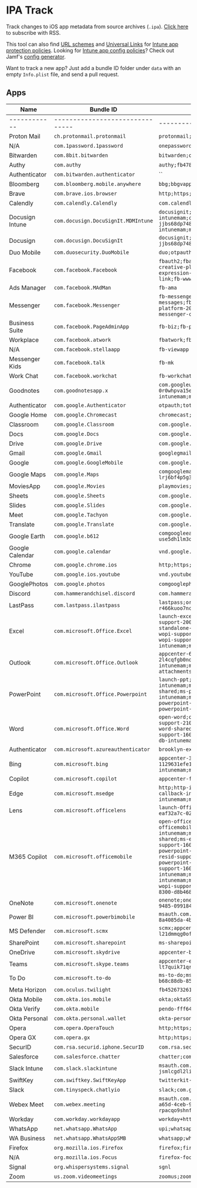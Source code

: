 # IPA Track

Track changes to iOS app metadata from source archives (`.ipa`). [Click here](https://github.com/pl4nty/ipa-track/commits/main.atom) to subscribe with RSS.

This tool can also find [URL schemes](https://github.com/search?q=repo%3Apl4nty%2Fipa-track%20%22CFBundleURLSchemes%22&type=code) and [Universal Links](https://github.com/search?q=repo%3Apl4nty%2Fipa-track+%22associated-domains%22&type=code) for [Intune app protection policies](https://learn.microsoft.com/en-us/mem/intune/apps/app-protection-policy-settings-ios). Looking for [Intune app config policies](https://learn.microsoft.com/en-us/mem/intune/apps/app-configuration-policies-use-ios)? Check out Jamf's [config generator](https://beta.appconfig.jamfresearch.com/generator).

Want to track a new app? Just add a bundle ID folder under `data` with an empty `Info.plist` file, and send a pull request.

## Apps
| Name       | Bundle ID                     | URL Schemes         | Universal Links                                                                 |
|------------|-------------------------------|---------------------|--------------------------------------------------------------------------------|
| ------------ | ------------------------------- | --------------------- | -------------------------------------------------------------------------------- |
| Proton Mail | `ch.protonmail.protonmail` | `protonmail;mailto` | `` |
| N/A | `com.1password.1password` | `onepassword;onepassword8;onepassword8;otpauth;otpauth-apple` | `http://1password.com/*;https://1password.com/*;http://*.1password.com/*;https://*.1password.com/*;http://b5dev.com/*;https://b5dev.com/*;http://b5test.com/*;https://b5test.com/*;http://b5dev.ca/*;https://b5dev.ca/*;http://*.b5dev.com/*;https://*.b5dev.com/*;http://*.b5test.com/*;https://*.b5test.com/*;http://*.b5dev.ca/*;https://*.b5dev.ca/*;http://*.b5rev.ca/*;https://*.b5rev.ca/*` |
| Bitwarden | `com.8bit.bitwarden` | `bitwarden;org-appextension-feature-password-management;otpauth` | `http://*.bitwarden.com/*;https://*.bitwarden.com/*;http://*.bitwarden.eu/*;https://*.bitwarden.eu/*;http://*.bitwarden.pw/*;https://*.bitwarden.pw/*` |
| Authy | `com.authy` | `authy;fb478660785554616;otpauth` | `` |
| Authenticator | `com.bitwarden.authenticator` | `` | `` |
| Bloomberg | `com.bloomberg.mobile.anywhere` | `bbg;bbgvappstore` | `http://blinks.bloomberg.com/*;https://blinks.bloomberg.com/*` |
| Brave | `com.brave.ios.browser` | `http;https;brave` | `http://vpn.brave.com/*;https://vpn.brave.com/*` |
| Calendly | `com.calendly.Calendly` | `com.calendly.app` | `` |
| Docusign Intune | `com.docusign.DocuSignIt.MDMIntune` | `docusignit;docusignit-intunemam;docusign-v1;docusign-v1-intunemam;db-jtg8lnr1d6xz9ri;db-jtg8lnr1d6xz9ri-intunemam;appx;appx-intunemam;signwithdocusign-extension;signwithdocusign-extension-intunemam;com.googleusercontent.apps.529120587856-giapq9bl6qtn2ec5l8up6vtbdou6sp8a;com.googleusercontent.apps.529120587856-giapq9bl6qtn2ec5l8up6vtbdou6sp8a-intunemam;boxsdk-jjbs68dp748qf20xk2xpxg8thhfhod2p;boxsdk-jjbs68dp748qf20xk2xpxg8thhfhod2p-intunemam;msauth.com.docusign.DocuSignIt.MDMIntune;msauth.com.docusign.DocuSignIt.MDMIntune-intunemam;msauth.com.microsoft.intunemam;msauth.com.microsoft.intunemam-intunemam` | `http://*.docusign.net/*;https://*.docusign.net/*;http://v64z7.app.goo.gl/*;https://v64z7.app.goo.gl/*;http://demo.docusign.net/*;https://demo.docusign.net/*;http://docusign.net/*;https://docusign.net/*;http://www.docusign.net/*;https://www.docusign.net/*;http://stage.docusign.net/*;https://stage.docusign.net/*;http://na2.docusign.net/*;https://na2.docusign.net/*;http://na3.docusign.net/*;https://na3.docusign.net/*;http://na4.docusign.net/*;https://na4.docusign.net/*;http://au.docusign.net/*;https://au.docusign.net/*;http://eu.docusign.net/*;https://eu.docusign.net/*;http://eu1.docusign.net/*;https://eu1.docusign.net/*;http://ca.docusign.net/*;https://ca.docusign.net/*;http://jp1.docusign.net/*;https://jp1.docusign.net/*;http://docusign.onelink.me/*;https://docusign.onelink.me/*;http://*.docusign.com/*;https://*.docusign.com/*;http://account-s.docusign.com/*;https://account-s.docusign.com/*;http://account-d.docusign.com/*;https://account-d.docusign.com/*;http://*.account.docusign.com/*;https://*.account.docusign.com/*` |
| Docusign | `com.docusign.DocuSignIt` | `docusignit;docusign-v1;db-jtg8lnr1d6xz9ri;appx;signwithdocusign-extension;com.googleusercontent.apps.529120587856-giapq9bl6qtn2ec5l8up6vtbdou6sp8a;boxsdk-jjbs68dp748qf20xk2xpxg8thhfhod2p;msauth.com.docusign.DocuSignIt` | `http://*.docusign.net/*;https://*.docusign.net/*;http://v64z7.app.goo.gl/*;https://v64z7.app.goo.gl/*;http://demo.docusign.net/*;https://demo.docusign.net/*;http://docusign.net/*;https://docusign.net/*;http://www.docusign.net/*;https://www.docusign.net/*;http://stage.docusign.net/*;https://stage.docusign.net/*;http://na2.docusign.net/*;https://na2.docusign.net/*;http://na3.docusign.net/*;https://na3.docusign.net/*;http://na4.docusign.net/*;https://na4.docusign.net/*;http://au.docusign.net/*;https://au.docusign.net/*;http://eu.docusign.net/*;https://eu.docusign.net/*;http://eu1.docusign.net/*;https://eu1.docusign.net/*;http://ca.docusign.net/*;https://ca.docusign.net/*;http://jp1.docusign.net/*;https://jp1.docusign.net/*;http://docusign.onelink.me/*;https://docusign.onelink.me/*;http://*.docusign.com/*;https://*.docusign.com/*;http://account-s.docusign.com/*;https://account-s.docusign.com/*;http://account-d.docusign.com/*;https://account-d.docusign.com/*;http://*.account.docusign.com/*;https://*.account.docusign.com/*` |
| Duo Mobile | `com.duosecurity.DuoMobile` | `duo;otpauth;totp` | `http://duomobile.s3-us-west-1.amazonaws.com/*;https://duomobile.s3-us-west-1.amazonaws.com/*;http://*.duosecurity.com/*;https://*.duosecurity.com/*;http://verify.duo.com/*;https://verify.duo.com/*` |
| Facebook | `com.facebook.Facebook` | `fbauth2;fbauth;fb;fblogin;fbapi;fbapi20130214;fbapi20130410;fbapi20130702;fbapi20131010;fbapi20131219;fbapi20140116;fbapi20140410;fbapi20150313;fbapi20150629;fbapi20160328;fbshareextension;fb-creative-platform;fb-creative-platform-20150615;fb-event-create;fb-profile-media-frame;fb-profile-media-platform;fb-profile-media-platform-20160202;fb-profile-expression-platform;fb-profile-expression-platform-20160405;fb-quicksilver-20170322;fb-broadcastextension;facebook-stories;facebook-stories-list;facebook-reels;fb-messenger-mk-share-20180821;fb-creative-app-platform;fb-www-link;fb-www-link-secure` | `http://www.facebook.com/*;https://www.facebook.com/*;http://www.alpha.facebook.com/*;https://www.alpha.facebook.com/*;http://m.facebook.com/*;https://m.facebook.com/*;http://m.alpha.facebook.com/*;https://m.alpha.facebook.com/*;http://mobile.facebook.com/*;https://mobile.facebook.com/*;http://web.facebook.com/*;https://web.facebook.com/*;http://mbasic.facebook.com/*;https://mbasic.facebook.com/*;http://touch.facebook.com/*;https://touch.facebook.com/*;http://www.fb.com/*;https://www.fb.com/*;http://fb.com/*;https://fb.com/*;http://facebook.com/*;https://facebook.com/*;http://www.fb.gg/*;https://www.fb.gg/*;http://fb.gg/*;https://fb.gg/*;http://fb.me/*;https://fb.me/*;http://www.fb.me/*;https://www.fb.me/*;http://fbwat.ch/*;https://fbwat.ch/*;http://www.fbwat.ch/*;https://www.fbwat.ch/*;http://fb.watch/*;https://fb.watch/*;http://www.fb.watch/*;https://www.fb.watch/*;http://msngr.com/*;https://msngr.com/*;http://www.msngr.com/*;https://www.msngr.com/*;http://fb.audio/*;https://fb.audio/*;http://www.fb.audio/*;https://www.fb.audio/*;http://familycenter.facebook.com/*;https://familycenter.facebook.com/*` |
| Ads Manager | `com.facebook.MAdMan` | `fb-ama` | `http://m.facebook.com/*;https://m.facebook.com/*;http://facebook.com/*;https://facebook.com/*;http://www.facebook.com/*;https://www.facebook.com/*` |
| Messenger | `com.facebook.Messenger` | `fb-messenger-api20131028;fb-messenger-api20140131;fb-messenger-api20140301;fb-messenger-api20140430;fb-messenger-api;fb-messenger-share-api;fb-messenger-public;fb-messenger-neue;fb-page-messages;fb-messenger-family;fb-messenger-diode;fb-messenger;fb437626316973788;fb-messenger-share;fb-messenger-voip;fb-messenger-platform-20150714;fb-messenger-platform-20150305;fb-messenger-platform-20150218;fb-messenger-platform-20150128;fb-messenger-platform;fb-messenger-group-thread;fb-events-share;fb-messenger-quicksilver-20170327;fb-messenger-bishop;fb-messenger-sls;fb-messenger-cw;fb-messenger-nbf;fb-messenger-whatsapp-2` | `http://facebook.com/*;https://facebook.com/*;http://m.facebook.com/*;https://m.facebook.com/*;http://www.facebook.com/*;https://www.facebook.com/*;http://m.me/*;https://m.me/*;http://www.m.me/*;https://www.m.me/*;http://messenger.com/*;https://messenger.com/*;http://www.messenger.com/*;https://www.messenger.com/*;http://msngr.com/*;https://msngr.com/*;http://www.msngr.com/*;https://www.msngr.com/*;http://msgr.com/*;https://msgr.com/*;http://www.msgr.com/*;https://www.msgr.com/*;http://familycenter.messenger.com/*;https://familycenter.messenger.com/*` |
| Business Suite | `com.facebook.PageAdminApp` | `fb-biz;fb-pma-diode;fb-pma;fb165907476854626;fb165907476854626` | `http://www.facebook.com/*;https://www.facebook.com/*;http://m.facebook.com/*;https://m.facebook.com/*;http://facebook.com/*;https://facebook.com/*;http://business.facebook.com/*;https://business.facebook.com/*` |
| Workplace | `com.facebook.atwork` | `fbatwork;fbatworksso;fbatworksignup;fbatworkssoreauth;fb-work-emailless;fbatworkdeeplinkingenabled` | `http://*.facebook.com/*;https://*.facebook.com/*;http://*.workplace.com/*;https://*.workplace.com/*;http://workplace.com/*;https://workplace.com/*` |
| N/A | `com.facebook.stellaapp` | `fb-viewapp` | `http://facebook.com/*;https://facebook.com/*` |
| Messenger Kids | `com.facebook.talk` | `fb-mk` | `` |
| Work Chat | `com.facebook.workchat` | `fb-workchat-sso;fb-workchat-neue;fb-workchat;fb-workchat-share;fb-workchat-group-thread;fb-workchat-sso-reauth` | `http://*.facebook.com/*;https://*.facebook.com/*;http://*.workplace.com/*;https://*.workplace.com/*;http://workplace.com/*;https://workplace.com/*;http://*.wk.pl/*;https://*.wk.pl/*;http://wk.pl/*;https://wk.pl/*;http://w.m.me/*;https://w.m.me/*` |
| Goodnotes | `com.goodnotesapp.x` | `com.googleusercontent.apps.257902836505-9vg8m601f4l4j2dsg4g15geit18upplq;com.googleusercontent.apps.257902836505-9vg8m601f4l4j2dsg4g15geit18upplq-intunemam;goodnotes5;goodnotes5-intunemam;db-0r0whpva15e5mnq;db-0r0whpva15e5mnq-intunemam;goodnotes6;goodnotes6-intunemam;msauth.com.goodnotesapp.x;msauth.com.goodnotesapp.x-intunemam;msauth.com.microsoft.intunemam;msauth.com.goodnotesapp.x` | `http://goodnotes.com/*;https://goodnotes.com/*;http://www.goodnotes.com/*;https://www.goodnotes.com/*;http://app.goodnotes.com/*;https://app.goodnotes.com/*;http://web.goodnotes.com/*;https://web.goodnotes.com/*;http://share.goodnotes.com/*;https://share.goodnotes.com/*;http://publishers.classroom.goodnotes.com/*;https://publishers.classroom.goodnotes.com/*;http://publisher.csan.goodnotes.com/*;https://publisher.csan.goodnotes.com/*;http://classroom.goodnotes.com/*;https://classroom.goodnotes.com/*;http://open.goodnotes.com/*;https://open.goodnotes.com/*;http://goodnotes.onelink.me/*;https://goodnotes.onelink.me/*;http://goodnotes6.onelink.me/*;https://goodnotes6.onelink.me/*` |
| Authenticator | `com.google.Authenticator` | `otpauth;totp;googleauthenticator;otpauth-migration;com.google.sso.24369473785-pjevujkarsqb6cr46pe7pqni9068in8g` | `` |
| Google Home | `com.google.Chromecast` | `chromecast;googlehome;chromecast-la;com.google.sso.498579633514-hhlrn8mcjv1427j0s19dgfoe5cqaba4l` | `http://madeby.google.com/*;https://madeby.google.com/*;http://g.co/*;https://g.co/*;http://oauth-redirect.googleusercontent.com/*;https://oauth-redirect.googleusercontent.com/*;http://home.google.com/*;https://home.google.com/*` |
| Classroom | `com.google.Classroom` | `com.google.sso.900820440409-7gfka708ktpb360g4rdkbgjhk5km3u6s;com.google.sso.900820440409-fbmgl9p4k9hlmkq01gjmjs2aiirbjaca;com.google.sso.900820440409-ca5l71369b712g6nbav8lq35r11qv1u7` | `http://classroom.google.com/*;https://classroom.google.com/*` |
| Docs | `com.google.Docs` | `com.google.sso.263492796725;googledocs;googledocs-v2` | `http://docs.google.com/*;https://docs.google.com/*` |
| Drive | `com.google.Drive` | `com.google.sso.640853332981;com.google.drive.cse;googledrive;googledrive-v1;googledrive-v2;googledrive-v3` | `http://client-side-encryption.google.com/*;https://client-side-encryption.google.com/*;http://docs.google.com/*;https://docs.google.com/*;http://drive.google.com/*;https://drive.google.com/*;http://drive.app.goo.gl/*;https://drive.app.goo.gl/*` |
| Gmail | `com.google.Gmail` | `googlegmail;googlegmail-x-callback;com.google.sso.532713016892-ev29m8tv9gejefcvvv1o3coj5bhkc1ar;mailto;classicmigration;hactohubcalling;hubchitchatcalling` | `http://gmail.app.goo.gl/*;https://gmail.app.goo.gl/*;http://client-side-encryption.google.com/*;https://client-side-encryption.google.com/*;http://krahsc.google.com/*;https://krahsc.google.com/*;http://meet.google.com/*;https://meet.google.com/*;http://stream.meet.google.com/*;https://stream.meet.google.com/*;http://t.meet/*;https://t.meet/*;http://tel.meet/*;https://tel.meet/*;http://dial.meet/*;https://dial.meet/*;http://d.meet/*;https://d.meet/*;http://meet.app.goo.gl/*;https://meet.app.goo.gl/*;http://chat.google.com/*;https://chat.google.com/*` |
| Google | `com.google.GoogleMobile` | `com.google.sso.1086610230652-dcccrp1l6a653pr51iqrine19ponon0b;http;https;googleapp;google;google-deeplink` | `http://goo.gl/*;https://goo.gl/*;http://search.app.goo.gl/*;https://search.app.goo.gl/*;http://search.app/*;https://search.app/*;http://search.google/*;https://search.google/*;http://lenslayers.withgoogle.com/*;https://lenslayers.withgoogle.com/*;http://www.google.com/*;https://www.google.com/*;http://get.google.com/*;https://get.google.com/*;http://lens.google/*;https://lens.google/*;http://gemini.google.com/*;https://gemini.google.com/*;http://iga.google.com/*;https://iga.google.com/*` |
| Google Maps | `com.google.Maps` | `comgooglemaps-x-callback;comgooglemaps;googlemaps;com.google.sso.441360573637-klc27fjjtkann0lv9nvnmig41smaa49v;com.google.sso.441360573637-lrj6bf4p5g3s4fbkh90pkc6pgmdggks9;comgooglemapsulr;comgooglemaps-v2;com-google-maps-fitbit-navinfo;com.google.Maps;comgooglemapsurl` | `http://business.google.com/*;https://business.google.com/*;http://goo.gl/*;https://goo.gl/*;http://maps.app.goo.gl/*;https://maps.app.goo.gl/*;http://maps.google.ad/*;https://maps.google.ad/*;http://maps.google.ae/*;https://maps.google.ae/*;http://maps.google.am/*;https://maps.google.am/*;http://maps.google.as/*;https://maps.google.as/*;http://maps.google.at/*;https://maps.google.at/*;http://maps.google.az/*;https://maps.google.az/*;http://maps.google.ba/*;https://maps.google.ba/*;http://maps.google.be/*;https://maps.google.be/*;http://maps.google.bf/*;https://maps.google.bf/*;http://maps.google.bg/*;https://maps.google.bg/*;http://maps.google.bi/*;https://maps.google.bi/*;http://maps.google.bj/*;https://maps.google.bj/*;http://maps.google.bs/*;https://maps.google.bs/*;http://maps.google.bt/*;https://maps.google.bt/*;http://maps.google.by/*;https://maps.google.by/*;http://maps.google.ca/*;https://maps.google.ca/*;http://maps.google.cat/*;https://maps.google.cat/*;http://maps.google.cd/*;https://maps.google.cd/*;http://maps.google.cf/*;https://maps.google.cf/*;http://maps.google.cg/*;https://maps.google.cg/*;http://maps.google.ch/*;https://maps.google.ch/*;http://maps.google.ci/*;https://maps.google.ci/*;http://maps.google.cl/*;https://maps.google.cl/*;http://maps.google.cm/*;https://maps.google.cm/*;http://maps.google.cn/*;https://maps.google.cn/*;http://maps.google.co.ao/*;https://maps.google.co.ao/*;http://maps.google.co.bw/*;https://maps.google.co.bw/*;http://maps.google.co.ck/*;https://maps.google.co.ck/*;http://maps.google.co.cr/*;https://maps.google.co.cr/*;http://maps.google.co.id/*;https://maps.google.co.id/*;http://maps.google.co.il/*;https://maps.google.co.il/*;http://maps.google.co.in/*;https://maps.google.co.in/*;http://maps.google.co.jp/*;https://maps.google.co.jp/*;http://maps.google.co.ke/*;https://maps.google.co.ke/*;http://maps.google.co.kr/*;https://maps.google.co.kr/*;http://maps.google.co.ls/*;https://maps.google.co.ls/*;http://maps.google.co.ma/*;https://maps.google.co.ma/*;http://maps.google.co.mz/*;https://maps.google.co.mz/*;http://maps.google.co.nz/*;https://maps.google.co.nz/*;http://maps.google.co.th/*;https://maps.google.co.th/*;http://maps.google.co.tz/*;https://maps.google.co.tz/*;http://maps.google.co.ug/*;https://maps.google.co.ug/*;http://maps.google.co.uk/*;https://maps.google.co.uk/*;http://maps.google.co.ve/*;https://maps.google.co.ve/*;http://maps.google.co.vi/*;https://maps.google.co.vi/*;http://maps.google.co.za/*;https://maps.google.co.za/*;http://maps.google.co.zm/*;https://maps.google.co.zm/*;http://maps.google.co.zw/*;https://maps.google.co.zw/*;http://maps.google.com/*;https://maps.google.com/*;http://maps.google.com.ag/*;https://maps.google.com.ag/*;http://maps.google.com.ai/*;https://maps.google.com.ai/*;http://maps.google.com.ar/*;https://maps.google.com.ar/*;http://maps.google.com.au/*;https://maps.google.com.au/*;http://maps.google.com.bd/*;https://maps.google.com.bd/*;http://maps.google.com.bh/*;https://maps.google.com.bh/*;http://maps.google.com.bn/*;https://maps.google.com.bn/*;http://maps.google.com.bo/*;https://maps.google.com.bo/*;http://maps.google.com.br/*;https://maps.google.com.br/*;http://maps.google.com.bz/*;https://maps.google.com.bz/*;http://maps.google.com.co/*;https://maps.google.com.co/*;http://maps.google.com.cu/*;https://maps.google.com.cu/*;http://maps.google.com.do/*;https://maps.google.com.do/*;http://maps.google.com.ec/*;https://maps.google.com.ec/*;http://maps.google.com.eg/*;https://maps.google.com.eg/*;http://maps.google.com.et/*;https://maps.google.com.et/*;http://maps.google.com.fj/*;https://maps.google.com.fj/*;http://maps.google.com.gh/*;https://maps.google.com.gh/*;http://maps.google.com.gi/*;https://maps.google.com.gi/*;http://maps.google.com.gt/*;https://maps.google.com.gt/*;http://maps.google.com.hk/*;https://maps.google.com.hk/*;http://maps.google.com.iq/*;https://maps.google.com.iq/*;http://maps.google.com.jm/*;https://maps.google.com.jm/*;http://maps.google.com.kh/*;https://maps.google.com.kh/*;http://maps.google.com.kw/*;https://maps.google.com.kw/*;http://maps.google.com.lb/*;https://maps.google.com.lb/*;http://maps.google.com.ly/*;https://maps.google.com.ly/*;http://maps.google.com.mm/*;https://maps.google.com.mm/*;http://maps.google.com.mt/*;https://maps.google.com.mt/*;http://maps.google.com.mx/*;https://maps.google.com.mx/*;http://maps.google.com.my/*;https://maps.google.com.my/*;http://maps.google.com.na/*;https://maps.google.com.na/*;http://maps.google.com.ng/*;https://maps.google.com.ng/*;http://maps.google.com.ni/*;https://maps.google.com.ni/*;http://maps.google.com.np/*;https://maps.google.com.np/*;http://maps.google.com.om/*;https://maps.google.com.om/*;http://maps.google.com.pa/*;https://maps.google.com.pa/*;http://maps.google.com.pe/*;https://maps.google.com.pe/*;http://maps.google.com.pg/*;https://maps.google.com.pg/*;http://maps.google.com.ph/*;https://maps.google.com.ph/*;http://maps.google.com.pr/*;https://maps.google.com.pr/*;http://maps.google.com.py/*;https://maps.google.com.py/*;http://maps.google.com.qa/*;https://maps.google.com.qa/*;http://maps.google.com.sa/*;https://maps.google.com.sa/*;http://maps.google.com.sb/*;https://maps.google.com.sb/*;http://maps.google.com.sg/*;https://maps.google.com.sg/*;http://maps.google.com.sl/*;https://maps.google.com.sl/*;http://maps.google.com.sv/*;https://maps.google.com.sv/*;http://maps.google.com.tr/*;https://maps.google.com.tr/*;http://maps.google.com.tw/*;https://maps.google.com.tw/*;http://maps.google.com.ua/*;https://maps.google.com.ua/*;http://maps.google.com.uy/*;https://maps.google.com.uy/*;http://maps.google.com.vc/*;https://maps.google.com.vc/*;http://maps.google.cv/*;https://maps.google.cv/*;http://maps.google.cz/*;https://maps.google.cz/*;http://maps.google.de/*;https://maps.google.de/*;http://maps.google.dj/*;https://maps.google.dj/*;http://maps.google.dk/*;https://maps.google.dk/*;http://maps.google.dm/*;https://maps.google.dm/*;http://maps.google.dz/*;https://maps.google.dz/*;http://maps.google.ee/*;https://maps.google.ee/*;http://maps.google.es/*;https://maps.google.es/*;http://maps.google.fi/*;https://maps.google.fi/*;http://maps.google.fm/*;https://maps.google.fm/*;http://maps.google.fr/*;https://maps.google.fr/*;http://maps.google.ga/*;https://maps.google.ga/*;http://maps.google.ge/*;https://maps.google.ge/*;http://maps.google.gg/*;https://maps.google.gg/*;http://maps.google.gl/*;https://maps.google.gl/*;http://maps.google.gm/*;https://maps.google.gm/*;http://maps.google.gp/*;https://maps.google.gp/*;http://maps.google.gr/*;https://maps.google.gr/*;http://maps.google.gy/*;https://maps.google.gy/*;http://maps.google.hn/*;https://maps.google.hn/*;http://maps.google.hr/*;https://maps.google.hr/*;http://maps.google.ht/*;https://maps.google.ht/*;http://maps.google.hu/*;https://maps.google.hu/*;http://maps.google.ie/*;https://maps.google.ie/*;http://maps.google.im/*;https://maps.google.im/*;http://maps.google.iq/*;https://maps.google.iq/*;http://maps.google.is/*;https://maps.google.is/*;http://maps.google.it/*;https://maps.google.it/*;http://maps.google.it.ao/*;https://maps.google.it.ao/*;http://maps.google.je/*;https://maps.google.je/*;http://maps.google.jo/*;https://maps.google.jo/*;http://maps.google.kg/*;https://maps.google.kg/*;http://maps.google.ki/*;https://maps.google.ki/*;http://maps.google.kz/*;https://maps.google.kz/*;http://maps.google.la/*;https://maps.google.la/*;http://maps.google.li/*;https://maps.google.li/*;http://maps.google.lk/*;https://maps.google.lk/*;http://maps.google.lt/*;https://maps.google.lt/*;http://maps.google.lu/*;https://maps.google.lu/*;http://maps.google.lv/*;https://maps.google.lv/*;http://maps.google.mg/*;https://maps.google.mg/*;http://maps.google.mk/*;https://maps.google.mk/*;http://maps.google.ml/*;https://maps.google.ml/*;http://maps.google.mn/*;https://maps.google.mn/*;http://maps.google.ms/*;https://maps.google.ms/*;http://maps.google.mu/*;https://maps.google.mu/*;http://maps.google.mv/*;https://maps.google.mv/*;http://maps.google.mw/*;https://maps.google.mw/*;http://maps.google.ne/*;https://maps.google.ne/*;http://maps.google.ng/*;https://maps.google.ng/*;http://maps.google.nl/*;https://maps.google.nl/*;http://maps.google.no/*;https://maps.google.no/*;http://maps.google.nr/*;https://maps.google.nr/*;http://maps.google.nu/*;https://maps.google.nu/*;http://maps.google.pl/*;https://maps.google.pl/*;http://maps.google.pn/*;https://maps.google.pn/*;http://maps.google.pt/*;https://maps.google.pt/*;http://maps.google.ro/*;https://maps.google.ro/*;http://maps.google.rs/*;https://maps.google.rs/*;http://maps.google.ru/*;https://maps.google.ru/*;http://maps.google.rw/*;https://maps.google.rw/*;http://maps.google.sc/*;https://maps.google.sc/*;http://maps.google.se/*;https://maps.google.se/*;http://maps.google.sh/*;https://maps.google.sh/*;http://maps.google.si/*;https://maps.google.si/*;http://maps.google.sk/*;https://maps.google.sk/*;http://maps.google.sm/*;https://maps.google.sm/*;http://maps.google.sn/*;https://maps.google.sn/*;http://maps.google.so/*;https://maps.google.so/*;http://maps.google.st/*;https://maps.google.st/*;http://maps.google.td/*;https://maps.google.td/*;http://maps.google.tg/*;https://maps.google.tg/*;http://maps.google.tk/*;https://maps.google.tk/*;http://maps.google.tl/*;https://maps.google.tl/*;http://maps.google.tn/*;https://maps.google.tn/*;http://maps.google.to/*;https://maps.google.to/*;http://maps.google.tt/*;https://maps.google.tt/*;http://maps.google.vg/*;https://maps.google.vg/*;http://maps.google.vu/*;https://maps.google.vu/*;http://maps.google.ws/*;https://maps.google.ws/*;http://www.google.ad/*;https://www.google.ad/*;http://www.google.ae/*;https://www.google.ae/*;http://www.google.am/*;https://www.google.am/*;http://www.google.as/*;https://www.google.as/*;http://www.google.at/*;https://www.google.at/*;http://www.google.az/*;https://www.google.az/*;http://www.google.ba/*;https://www.google.ba/*;http://www.google.be/*;https://www.google.be/*;http://www.google.bf/*;https://www.google.bf/*;http://www.google.bg/*;https://www.google.bg/*;http://www.google.bi/*;https://www.google.bi/*;http://www.google.bj/*;https://www.google.bj/*;http://www.google.bs/*;https://www.google.bs/*;http://www.google.bt/*;https://www.google.bt/*;http://www.google.by/*;https://www.google.by/*;http://www.google.ca/*;https://www.google.ca/*;http://www.google.cat/*;https://www.google.cat/*;http://www.google.cd/*;https://www.google.cd/*;http://www.google.cf/*;https://www.google.cf/*;http://www.google.cg/*;https://www.google.cg/*;http://www.google.ch/*;https://www.google.ch/*;http://www.google.ci/*;https://www.google.ci/*;http://www.google.cl/*;https://www.google.cl/*;http://www.google.cm/*;https://www.google.cm/*;http://www.google.cn/*;https://www.google.cn/*;http://www.google.co.ao/*;https://www.google.co.ao/*;http://www.google.co.bw/*;https://www.google.co.bw/*;http://www.google.co.ck/*;https://www.google.co.ck/*;http://www.google.co.cr/*;https://www.google.co.cr/*;http://www.google.co.id/*;https://www.google.co.id/*;http://www.google.co.il/*;https://www.google.co.il/*;http://www.google.co.in/*;https://www.google.co.in/*;http://www.google.co.jp/*;https://www.google.co.jp/*;http://www.google.co.ke/*;https://www.google.co.ke/*;http://www.google.co.kr/*;https://www.google.co.kr/*;http://www.google.co.ls/*;https://www.google.co.ls/*;http://www.google.co.ma/*;https://www.google.co.ma/*;http://www.google.co.mz/*;https://www.google.co.mz/*;http://www.google.co.nz/*;https://www.google.co.nz/*;http://www.google.co.th/*;https://www.google.co.th/*;http://www.google.co.tz/*;https://www.google.co.tz/*;http://www.google.co.ug/*;https://www.google.co.ug/*;http://www.google.co.uk/*;https://www.google.co.uk/*;http://www.google.co.ve/*;https://www.google.co.ve/*;http://www.google.co.vi/*;https://www.google.co.vi/*;http://www.google.co.za/*;https://www.google.co.za/*;http://www.google.co.zm/*;https://www.google.co.zm/*;http://www.google.co.zw/*;https://www.google.co.zw/*;http://www.google.com/*;https://www.google.com/*;http://www.google.com.ag/*;https://www.google.com.ag/*;http://www.google.com.ai/*;https://www.google.com.ai/*;http://www.google.com.ar/*;https://www.google.com.ar/*;http://www.google.com.au/*;https://www.google.com.au/*;http://www.google.com.bd/*;https://www.google.com.bd/*;http://www.google.com.bh/*;https://www.google.com.bh/*;http://www.google.com.bn/*;https://www.google.com.bn/*;http://www.google.com.bo/*;https://www.google.com.bo/*;http://www.google.com.br/*;https://www.google.com.br/*;http://www.google.com.bz/*;https://www.google.com.bz/*;http://www.google.com.co/*;https://www.google.com.co/*;http://www.google.com.cu/*;https://www.google.com.cu/*;http://www.google.com.do/*;https://www.google.com.do/*;http://www.google.com.ec/*;https://www.google.com.ec/*;http://www.google.com.eg/*;https://www.google.com.eg/*;http://www.google.com.et/*;https://www.google.com.et/*;http://www.google.com.fj/*;https://www.google.com.fj/*;http://www.google.com.gh/*;https://www.google.com.gh/*;http://www.google.com.gi/*;https://www.google.com.gi/*;http://www.google.com.gt/*;https://www.google.com.gt/*;http://www.google.com.hk/*;https://www.google.com.hk/*;http://www.google.com.iq/*;https://www.google.com.iq/*;http://www.google.com.jm/*;https://www.google.com.jm/*;http://www.google.com.kh/*;https://www.google.com.kh/*;http://www.google.com.kw/*;https://www.google.com.kw/*;http://www.google.com.lb/*;https://www.google.com.lb/*;http://www.google.com.ly/*;https://www.google.com.ly/*;http://www.google.com.mm/*;https://www.google.com.mm/*;http://www.google.com.mt/*;https://www.google.com.mt/*;http://www.google.com.mx/*;https://www.google.com.mx/*;http://www.google.com.my/*;https://www.google.com.my/*;http://www.google.com.na/*;https://www.google.com.na/*;http://www.google.com.ng/*;https://www.google.com.ng/*;http://www.google.com.ni/*;https://www.google.com.ni/*;http://www.google.com.np/*;https://www.google.com.np/*;http://www.google.com.om/*;https://www.google.com.om/*;http://www.google.com.pa/*;https://www.google.com.pa/*;http://www.google.com.pe/*;https://www.google.com.pe/*;http://www.google.com.pg/*;https://www.google.com.pg/*;http://www.google.com.ph/*;https://www.google.com.ph/*;http://www.google.com.pr/*;https://www.google.com.pr/*;http://www.google.com.py/*;https://www.google.com.py/*;http://www.google.com.qa/*;https://www.google.com.qa/*;http://www.google.com.sa/*;https://www.google.com.sa/*;http://www.google.com.sb/*;https://www.google.com.sb/*;http://www.google.com.sg/*;https://www.google.com.sg/*;http://www.google.com.sl/*;https://www.google.com.sl/*;http://www.google.com.sv/*;https://www.google.com.sv/*;http://www.google.com.tr/*;https://www.google.com.tr/*;http://www.google.com.tw/*;https://www.google.com.tw/*;http://www.google.com.ua/*;https://www.google.com.ua/*;http://www.google.com.uy/*;https://www.google.com.uy/*;http://www.google.com.vc/*;https://www.google.com.vc/*;http://www.google.cv/*;https://www.google.cv/*;http://www.google.cz/*;https://www.google.cz/*;http://www.google.de/*;https://www.google.de/*;http://www.google.dj/*;https://www.google.dj/*;http://www.google.dk/*;https://www.google.dk/*;http://www.google.dm/*;https://www.google.dm/*;http://www.google.dz/*;https://www.google.dz/*;http://www.google.ee/*;https://www.google.ee/*;http://www.google.es/*;https://www.google.es/*;http://www.google.fi/*;https://www.google.fi/*;http://www.google.fm/*;https://www.google.fm/*;http://www.google.fr/*;https://www.google.fr/*;http://www.google.ga/*;https://www.google.ga/*;http://www.google.ge/*;https://www.google.ge/*;http://www.google.gg/*;https://www.google.gg/*;http://www.google.gl/*;https://www.google.gl/*;http://www.google.gm/*;https://www.google.gm/*;http://www.google.gp/*;https://www.google.gp/*;http://www.google.gr/*;https://www.google.gr/*;http://www.google.gy/*;https://www.google.gy/*;http://www.google.hn/*;https://www.google.hn/*;http://www.google.hr/*;https://www.google.hr/*;http://www.google.ht/*;https://www.google.ht/*;http://www.google.hu/*;https://www.google.hu/*;http://www.google.ie/*;https://www.google.ie/*;http://www.google.im/*;https://www.google.im/*;http://www.google.iq/*;https://www.google.iq/*;http://www.google.is/*;https://www.google.is/*;http://www.google.it/*;https://www.google.it/*;http://www.google.it.ao/*;https://www.google.it.ao/*;http://www.google.je/*;https://www.google.je/*;http://www.google.jo/*;https://www.google.jo/*;http://www.google.kg/*;https://www.google.kg/*;http://www.google.ki/*;https://www.google.ki/*;http://www.google.kz/*;https://www.google.kz/*;http://www.google.la/*;https://www.google.la/*;http://www.google.li/*;https://www.google.li/*;http://www.google.lk/*;https://www.google.lk/*;http://www.google.lt/*;https://www.google.lt/*;http://www.google.lu/*;https://www.google.lu/*;http://www.google.lv/*;https://www.google.lv/*;http://www.google.mg/*;https://www.google.mg/*;http://www.google.mk/*;https://www.google.mk/*;http://www.google.ml/*;https://www.google.ml/*;http://www.google.mn/*;https://www.google.mn/*;http://www.google.ms/*;https://www.google.ms/*;http://www.google.mu/*;https://www.google.mu/*;http://www.google.mv/*;https://www.google.mv/*;http://www.google.mw/*;https://www.google.mw/*;http://www.google.ne/*;https://www.google.ne/*;http://www.google.ng/*;https://www.google.ng/*;http://www.google.nl/*;https://www.google.nl/*;http://www.google.no/*;https://www.google.no/*;http://www.google.nr/*;https://www.google.nr/*;http://www.google.nu/*;https://www.google.nu/*;http://www.google.pl/*;https://www.google.pl/*;http://www.google.pn/*;https://www.google.pn/*;http://www.google.pt/*;https://www.google.pt/*;http://www.google.ro/*;https://www.google.ro/*;http://www.google.rs/*;https://www.google.rs/*;http://www.google.ru/*;https://www.google.ru/*;http://www.google.rw/*;https://www.google.rw/*;http://www.google.sc/*;https://www.google.sc/*;http://www.google.se/*;https://www.google.se/*;http://www.google.sh/*;https://www.google.sh/*;http://www.google.si/*;https://www.google.si/*;http://www.google.sk/*;https://www.google.sk/*;http://www.google.sm/*;https://www.google.sm/*;http://www.google.sn/*;https://www.google.sn/*;http://www.google.so/*;https://www.google.so/*;http://www.google.st/*;https://www.google.st/*;http://www.google.td/*;https://www.google.td/*;http://www.google.tg/*;https://www.google.tg/*;http://www.google.tk/*;https://www.google.tk/*;http://www.google.tl/*;https://www.google.tl/*;http://www.google.tn/*;https://www.google.tn/*;http://www.google.to/*;https://www.google.to/*;http://www.google.tt/*;https://www.google.tt/*;http://www.google.vg/*;https://www.google.vg/*;http://www.google.vu/*;https://www.google.vu/*;http://www.google.ws/*;https://www.google.ws/*` |
| MoviesApp | `com.google.Movies` | `playmovies;com.google.sso.194075694216-ktdas5oh0poerjinnf4pukner1bohhdg` | `http://tv.google.com/*;https://tv.google.com/*;http://tv.app.google/*;https://tv.app.google/*;http://play.google.com/*;https://play.google.com/*;http://signin.google/*;https://signin.google/*` |
| Sheets | `com.google.Sheets` | `com.google.sso.1082607815231;googlesheets;googlesheets-v2` | `http://docs.google.com/*;https://docs.google.com/*` |
| Slides | `com.google.Slides` | `com.google.sso.577754653193;googleslides;googleslides-v2` | `http://docs.google.com/*;https://docs.google.com/*` |
| Meet | `com.google.Tachyon` | `com.google.duo;hacchitchatcalling;meetchitchatcalling;com.google.sso.422952068683-2rhfpkie4bgahh1lo7928iomur8324qi;gmeet` | `http://h2hyk.app.goo.gl/*;https://h2hyk.app.goo.gl/*;http://duo.app.goo.gl/*;https://duo.app.goo.gl/*;http://duo.google.com/*;https://duo.google.com/*;http://meet.google.com/*;https://meet.google.com/*;http://stream.meet.google.com/*;https://stream.meet.google.com/*;http://meet.app.goo.gl/*;https://meet.app.goo.gl/*;http://t.meet/*;https://t.meet/*;http://tel.meet/*;https://tel.meet/*;http://dial.meet/*;https://dial.meet/*;http://d.meet/*;https://d.meet/*;http://client-side-encryption.google.com/*;https://client-side-encryption.google.com/*;http://krahsc.google.com/*;https://krahsc.google.com/*` |
| Translate | `com.google.Translate` | `com.google.sso.1039733656850-2nfe3esd1tujdghpqr8adlu0cb7ar5vs;googletranslate` | `` |
| Google Earth | `com.google.b612` | `comgoogleearthgeo;geo;googleearth;comgoogleearth;kml;comgoogleearthz;kmz;com.google.sso.135929145674-b9ll4ht1q17cj28ht1phg5is74m98sfu;com.google.sso.135929145674-use5dh1lm3q5tmg7fifsgdda239nnb56` | `http://earth.google.com/*;https://earth.google.com/*;http://earth.app.goo.gl/*;https://earth.app.goo.gl/*` |
| Google Calendar | `com.google.calendar` | `vnd.google.calendar;com.google.calendar;com.google.calendar.extension;comgooglecalendar;googlecalendar;com.google.sso.574137675527-asp6is25u4gl1dapckes87u9ohn7g2co` | `http://calendar.google.com/*;https://calendar.google.com/*;http://google.com/*;https://google.com/*;http://www.google.com/*;https://www.google.com/*;http://client-side-encryption.google.com/*;https://client-side-encryption.google.com/*;http://krahsc.google.com/*;https://krahsc.google.com/*` |
| Chrome | `com.google.chrome.ios` | `http;https;googlechrome;googlechromes;googlechrome-x-callback;googlechrome-stable;com.google.sso.chrome.stable` | `` |
| YouTube | `com.google.ios.youtube` | `vnd.youtube;vnd.youtube-broad-matching;youtube;com.google.sso.755541669657-kbosfavg7pk7sr3849c3tf657hpi5jpd;gsd-vnd.youtube;gsd-vnd.youtube-broad-matching;gsd-youtube` | `http://www.youtube.com/*;https://www.youtube.com/*;http://youtu.be/*;https://youtu.be/*;http://youtube.com/*;https://youtube.com/*;http://m.youtube.com/*;https://m.youtube.com/*` |
| GooglePhotos | `com.google.photos` | `comgooglephotosulr;googlephotos;googlephotos-x-callback;com.google.sso.278930400967-s7eptfh2d81vvi86kptt63pfa0o5usjt;googlephotos-la` | `http://goo.gl/*;https://goo.gl/*;http://photos.app.goo.gl/*;https://photos.app.goo.gl/*;http://photos.google.com/*;https://photos.google.com/*` |
| Discord | `com.hammerandchisel.discord` | `com.hammerandchisel.discord;discord` | `http://discord.com/*;https://discord.com/*;http://discordapp.com/*;https://discordapp.com/*;http://discord.gg/*;https://discord.gg/*;http://discord.new/*;https://discord.new/*;http://discord.gift/*;https://discord.gift/*;http://discord.gifts/*;https://discord.gifts/*;http://discord.co/*;https://discord.co/*;http://*.discord.com/*;https://*.discord.com/*;http://*.discordapp.com/*;https://*.discordapp.com/*;http://*.discord.gg/*;https://*.discord.gg/*;http://*.discord.new/*;https://*.discord.new/*;http://*.discord.gift/*;https://*.discord.gift/*;http://*.discord.gifts/*;https://*.discord.gifts/*;http://*.discord.co/*;https://*.discord.co/*;http://l.discord.com/*;https://l.discord.com/*;http://discordapp.page.link/*;https://discordapp.page.link/*` |
| LastPass | `com.lastpass.ilastpass` | `lastpass;org-appextension-feature-password-management;com.googleusercontent.apps.509505156213-r466kuoo7nctbv8c305e8g2r8kgt0ue6;com.lastpass.ilastpass.iacdistribution;com.lastpass.ilastpass;fb1255702601126436;lastpass-launch;lastpass-multifactor;pendo-3d6cc100;pendo-29537323` | `http://k2e3e.app.goo.gl/*;https://k2e3e.app.goo.gl/*;http://lastpass.com/*;https://lastpass.com/*` |
| Excel | `com.microsoft.Office.Excel` | `launch-excel;launch-excel-intunemam;open-excel;open-excel-intunemam;ms-excel;ms-excel-intunemam;ms-excel-offlineopen-support-2204;ms-excel-offlineopen-support-2204-intunemam;ms-excel-resid-support-2005;ms-excel-resid-support-2005-intunemam;ms-excel-shared;ms-excel-shared-intunemam;ms-excel-shared-container;ms-excel-shared-container-intunemam;ms-excel-standalone;ms-excel-standalone-intunemam;excel;excel-intunemam;iad-excel1-2-0;iad-excel1-2-0-intunemam;excelAttachments;excelAttachments-intunemam;ms-excel-wopi-support;ms-excel-wopi-support-intunemam;ms-excel-wopi-support-1603;ms-excel-wopi-support-1603-intunemam;ms-excel-wopi-support-1604;ms-excel-wopi-support-1604-intunemam;ms-excel-wopi-support-1605;ms-excel-wopi-support-1605-intunemam;ms-excel-wopi-support-db;ms-excel-wopi-support-db-intunemam;ms-excel-tp;ms-excel-tp-intunemam;appcenter-3d5c7f19-3ca2-4098-bb53-a7c70ce6f65a;appcenter-3d5c7f19-3ca2-4098-bb53-a7c70ce6f65a-intunemam;msauth.com.microsoft.Office.Excel` | `http://1drv.ms/*;https://1drv.ms/*;http://krs.microsoft.com/*;https://krs.microsoft.com/*;http://onedrive.cloud.microsoft/*;https://onedrive.cloud.microsoft/*;http://onedrive.live.com/*;https://onedrive.live.com/*;http://*.sharepoint.com/*;https://*.sharepoint.com/*;http://*.sharepoint-df.com/*;https://*.sharepoint-df.com/*;http://*.sharepoint.de/*;https://*.sharepoint.de/*;http://*.safelinks.protection.outlook.com/*;https://*.safelinks.protection.outlook.com/*` |
| Outlook | `com.microsoft.Office.Outlook` | `appcenter-640f2bb5-09e3-fa20-de3a-8500b8daea57;appcenter-640f2bb5-09e3-fa20-de3a-8500b8daea57-intunemam;com.googleusercontent.apps.445112211283-2l4cqfgb0nqep0bu135v5auv1jf548im;com.googleusercontent.apps.445112211283-2l4cqfgb0nqep0bu135v5auv1jf548im-intunemam;ms-outlook-shared;ms-outlook-shared-intunemam;ms-outlook;ms-outlook-intunemam;ms-outlook;ms-outlook-intunemam;com.microsoft.Office.Outlook;com.microsoft.Office.Outlook-intunemam;mailto;mailto-intunemam;ms-outlook-accepts-attachments;ms-outlook-accepts-attachments-intunemam;x-msauth-outlook-prod;x-msauth-outlook-prod-intunemam;msauth.com.microsoft.intunemam;msauth.com.microsoft.intunemam-intunemam` | `http://krs.microsoft.com/*;https://krs.microsoft.com/*` |
| PowerPoint | `com.microsoft.Office.Powerpoint` | `launch-ppt;launch-ppt-intunemam;powerpoint;powerpoint-intunemam;ms-powerpoint;ms-powerpoint-intunemam;ms-powerpoint-offlineopen-support-2104;ms-powerpoint-offlineopen-support-2104-intunemam;ms-powerpoint-offlineopen-support-2107;ms-powerpoint-offlineopen-support-2107-intunemam;ms-powerpoint-resid-support-2005;ms-powerpoint-resid-support-2005-intunemam;ms-powerpoint-shared;ms-powerpoint-shared-intunemam;ms-powerpoint-shared-container;ms-powerpoint-shared-container-intunemam;ms-powerpoint-standalone;ms-powerpoint-standalone-intunemam;open-ppt;open-ppt-intunemam;ms-powerpoint-wopi-support;ms-powerpoint-wopi-support-intunemam;ms-powerpoint-wopi-support-1603;ms-powerpoint-wopi-support-1603-intunemam;ms-powerpoint-wopi-support-1604;ms-powerpoint-wopi-support-1604-intunemam;ms-powerpoint-wopi-support-1605;ms-powerpoint-wopi-support-1605-intunemam;ms-powerpoint-wopi-support-db;ms-powerpoint-wopi-support-db-intunemam;ms-powerpoint-tp;ms-powerpoint-tp-intunemam;appcenter-a7396a78-b571-4b6a-ba9f-65108be74cc0;appcenter-a7396a78-b571-4b6a-ba9f-65108be74cc0-intunemam;msauth.com.microsoft.Office.PowerPoint` | `http://1drv.ms/*;https://1drv.ms/*;http://krs.microsoft.com/*;https://krs.microsoft.com/*;http://onedrive.cloud.microsoft/*;https://onedrive.cloud.microsoft/*;http://onedrive.live.com/*;https://onedrive.live.com/*;http://*.sharepoint.com/*;https://*.sharepoint.com/*;http://*.sharepoint-df.com/*;https://*.sharepoint-df.com/*;http://*.sharepoint.de/*;https://*.sharepoint.de/*;http://*.safelinks.protection.outlook.com/*;https://*.safelinks.protection.outlook.com/*` |
| Word | `com.microsoft.Office.Word` | `open-word;open-word-intunemam;launch-word;launch-word-intunemam;ms-word;ms-word-intunemam;ms-word-offlineopen-support-2104;ms-word-offlineopen-support-2104-intunemam;ms-word-offlineopen-support-2107;ms-word-offlineopen-support-2107-intunemam;ms-word-resid-support-2005;ms-word-resid-support-2005-intunemam;ms-word-shared;ms-word-shared-intunemam;ms-word-shared-container;ms-word-shared-container-intunemam;ms-word-standalone;ms-word-standalone-intunemam;word;word-intunemam;ms-word-wopi-support;ms-word-wopi-support-intunemam;ms-word-wopi-support-1603;ms-word-wopi-support-1603-intunemam;ms-word-wopi-support-1604;ms-word-wopi-support-1604-intunemam;ms-word-wopi-support-1605;ms-word-wopi-support-1605-intunemam;ms-word-wopi-support-db;ms-word-wopi-support-db-intunemam;ms-word-tp;ms-word-tp-intunemam;appcenter-e34d6321-7f83-4a08-95dc-591c513a4dab;appcenter-e34d6321-7f83-4a08-95dc-591c513a4dab-intunemam;msauth.com.microsoft.Office.Word` | `http://1drv.ms/*;https://1drv.ms/*;http://krs.microsoft.com/*;https://krs.microsoft.com/*;http://onedrive.cloud.microsoft/*;https://onedrive.cloud.microsoft/*;http://onedrive.live.com/*;https://onedrive.live.com/*;http://*.sharepoint.com/*;https://*.sharepoint.com/*;http://*.sharepoint-df.com/*;https://*.sharepoint-df.com/*;http://*.sharepoint.de/*;https://*.sharepoint.de/*;http://*.safelinks.protection.outlook.com/*;https://*.safelinks.protection.outlook.com/*` |
| Authenticator | `com.microsoft.azureauthenticator` | `brooklyn-extension;msauth;ms-log-azureauthenticator;microsoft-authenticator;otpauth;msauthv2;msauthv3;openid;openid-vc;vcclient;msa-devicekey-share;mspasskey` | `` |
| Bing | `com.microsoft.bing` | `appcenter-3960f82a-559b-4266-b145-6cd80f7de2a8;appcenter-3960f82a-559b-4266-b145-6cd80f7de2a8-intunemam;appcenter-957c455d-cc80-4e3c-86be-1129631efe12;appcenter-957c455d-cc80-4e3c-86be-1129631efe12-intunemam;sapphire;sapphire-intunemam;sapphirebing;sapphirebing-intunemam;http;http-intunemam;https;https-intunemam;sat;sat-intunemam;msauth.com.microsoft.bing;msauth.com.microsoft.bing-intunemam;msauth.com.microsoft.intunemam` | `http://k5nc.adj.st/*;https://k5nc.adj.st/*;http://m.bing.com/*;https://m.bing.com/*;http://sl.bing.net/*;https://sl.bing.net/*;http://copilot.microsoft.com/*;https://copilot.microsoft.com/*` |
| Copilot | `com.microsoft.copilot` | `appcenter-f12eb9a3-8533-4bd7-9dea-0bd99beb7f3a;sapphirecopilot;copilotn;copilotn` | `http://ercz.adj.st/*;https://ercz.adj.st/*;http://copilot.microsoft.com/*;https://copilot.microsoft.com/*` |
| Edge | `com.microsoft.msedge` | `http;http-intunemam;https;https-intunemam;microsoft-edge-http;microsoft-edge-http-intunemam;microsoft-edge-https;microsoft-edge-https-intunemam;microsoft-edge-x-callback;microsoft-edge-x-callback-intunemam;microsoft-edge;microsoft-edge-intunemam;x-msauth-microsoft-edge-https;x-msauth-microsoft-edge-https-intunemam;microsoft-edge-x;microsoft-edge-x-intunemam;msauth.com.microsoft.msedge` | `` |
| Lens | `com.microsoft.officelens` | `launch-OfficeLens;launch-OfficeLens-intunemam;haeaf32a7c02e04f1581060956cf8014d8;haeaf32a7c02e04f1581060956cf8014d8-intunemam;x-msauth-officelens;x-msauth-officelens-intunemam;appcenter-eaf32a7c-02e0-4f15-8106-0956cf8014d8;appcenter-eaf32a7c-02e0-4f15-8106-0956cf8014d8-intunemam;msauth.com.microsoft.Office.OfficeLens` | `` |
| M365 Copilot | `com.microsoft.officemobile` | `open-officemobile;open-officemobile-intunemam;launch-officemobile;launch-officemobile-intunemam;ms-officemobile;ms-officemobile-intunemam;ms-officemobile-offlineopen-support-2104;ms-officemobile-offlineopen-support-2104-intunemam;ms-officemobile-wopi-support;ms-officemobile-wopi-support-intunemam;ms-officemobile-tp;ms-officemobile-tp-intunemam;officemobile;officemobile-intunemam;ms-excel;ms-excel-intunemam;ms-excel-offlineopen-support-2204;ms-excel-offlineopen-support-2204-intunemam;ms-excel-resid-support-2005;ms-excel-resid-support-2005-intunemam;ms-excel-shared;ms-excel-shared-intunemam;ms-excel-shared-container;ms-excel-shared-container-intunemam;ms-excel-wopi-support;ms-excel-wopi-support-intunemam;ms-excel-wopi-support-1603;ms-excel-wopi-support-1603-intunemam;ms-excel-wopi-support-1604;ms-excel-wopi-support-1604-intunemam;ms-excel-wopi-support-1605;ms-excel-wopi-support-1605-intunemam;ms-powerpoint;ms-powerpoint-intunemam;ms-powerpoint-offlineopen-support-2104;ms-powerpoint-offlineopen-support-2104-intunemam;ms-powerpoint-offlineopen-support-2107;ms-powerpoint-offlineopen-support-2107-intunemam;ms-powerpoint-resid-support-2005;ms-powerpoint-resid-support-2005-intunemam;ms-powerpoint-shared;ms-powerpoint-shared-intunemam;ms-powerpoint-shared-container;ms-powerpoint-shared-container-intunemam;ms-powerpoint-wopi-support;ms-powerpoint-wopi-support-intunemam;ms-powerpoint-wopi-support-1603;ms-powerpoint-wopi-support-1603-intunemam;ms-powerpoint-wopi-support-1604;ms-powerpoint-wopi-support-1604-intunemam;ms-powerpoint-wopi-support-1605;ms-powerpoint-wopi-support-1605-intunemam;ms-word;ms-word-intunemam;ms-word-offlineopen-support-2104;ms-word-offlineopen-support-2104-intunemam;ms-word-offlineopen-support-2107;ms-word-offlineopen-support-2107-intunemam;ms-word-resid-support-2005;ms-word-resid-support-2005-intunemam;ms-word-shared;ms-word-shared-intunemam;ms-word-shared-container;ms-word-shared-container-intunemam;ms-word-wopi-support;ms-word-wopi-support-intunemam;ms-word-wopi-support-1603;ms-word-wopi-support-1603-intunemam;ms-word-wopi-support-1604;ms-word-wopi-support-1604-intunemam;ms-word-wopi-support-1605;ms-word-wopi-support-1605-intunemam;appcenter-8a15e90b-ac04-4b31-8300-d8b4689f81ea;appcenter-8a15e90b-ac04-4b31-8300-d8b4689f81ea-intunemam;msauth.com.microsoft.Office.OfficeMobile` | `http://1drv.ms/*;https://1drv.ms/*;http://onedrive.cloud.microsoft/*;https://onedrive.cloud.microsoft/*;http://onedrive.live.com/*;https://onedrive.live.com/*;http://*.sharepoint.com/*;https://*.sharepoint.com/*;http://*.sharepoint-df.com/*;https://*.sharepoint-df.com/*;http://*.sharepoint.de/*;https://*.sharepoint.de/*;http://*.safelinks.protection.outlook.com/*;https://*.safelinks.protection.outlook.com/*;http://print.print.microsoft.com/*;https://print.print.microsoft.com/*;http://print.print-next.microsoft.com/*;https://print.print-next.microsoft.com/*;http://print.print-ppe.microsoft.com/*;https://print.print-ppe.microsoft.com/*;http://print.print.azure.us/*;https://print.print.azure.us/*` |
| OneNote | `com.microsoft.onenote` | `onenote;onenote-intunemam;onenote-shared-container;onenote-shared-container-intunemam;onenote-cmd;onenote-cmd-intunemam;launch-onenote;launch-onenote-intunemam;appcenter-18f3c12a-dbe8-4b1d-9485-0991840fc4b7;appcenter-18f3c12a-dbe8-4b1d-9485-0991840fc4b7-intunemam;msauth.com.microsoft.Office.OneNote` | `` |
| Power BI | `com.microsoft.powerbimobile` | `msauth.com.microsoft.powerbimobile;msauth.com.microsoft.powerbimobile-intunemam;mspbi-adal;mspbi-adal-intunemam;mspbi;mspbi-intunemam;appcenter-8a4085da-4b14-4f6e-8003-a30570c45b5e;appcenter-8a4085da-4b14-4f6e-8003-a30570c45b5e-intunemam;msauth.com.microsoft.intunemam;msauth.com.microsoft.intunemam-intunemam` | `http://msit.powerbi.com/*;https://msit.powerbi.com/*;http://msit.fabric.microsoft.com/*;https://msit.fabric.microsoft.com/*;http://app.powerbi.com/*;https://app.powerbi.com/*;http://app.fabric.microsoft.com/*;https://app.fabric.microsoft.com/*;http://app.powerbi.cn/*;https://app.powerbi.cn/*;http://app.fabric.microsoft.cn/*;https://app.fabric.microsoft.cn/*;http://app.powerbigov.us/*;https://app.powerbigov.us/*;http://app.fabric.microsoft.us/*;https://app.fabric.microsoft.us/*` |
| MS Defender | `com.microsoft.scmx` | `scmx;appcenter-f7173b9d-fd03-4887-bc63-2f9ae40594ea;msauth.com.microsoft.scmx;intunemam-mtd;com.googleusercontent.apps.785119424070-l21dmmqg0ofodamljvm3e3ge0toktefv;com.googleusercontent.apps.785119424070-tjuruun1gh1vs6r1nu2jmigusd4isscc` | `http://mydefender.microsoft.com/*;https://mydefender.microsoft.com/*;http://gb-ppe.microsoft.com/*;https://gb-ppe.microsoft.com/*;http://mysecurity.microsoft.com/*;https://mysecurity.microsoft.com/*` |
| SharePoint | `com.microsoft.sharepoint` | `ms-sharepoint-auth;ms-sharepoint-auth-intunemam;ms-sharepoint;ms-sharepoint-intunemam;haf5e5465a012e49408ca52945251bf574;haf5e5465a012e49408ca52945251bf574-intunemam` | `http://*.sharepoint.com/*;https://*.sharepoint.com/*;http://*.sharepoint-df.com/*;https://*.sharepoint-df.com/*;http://*.sharepoint.de/*;https://*.sharepoint.de/*` |
| OneDrive | `com.microsoft.skydrive` | `appcenter-b70f31c0-cdf2-41cb-96cd-39055d82ef9f;ms-onedrive;ms-onedrive-intunemam;ms-onedrive-auth;ms-onedrive-auth-intunemam;msauth.com.microsoft.onedrive;optly2502280322` | `http://onedrive.live.com/*;https://onedrive.live.com/*;http://1drv.ms/*;https://1drv.ms/*;http://*.sharepoint.com/*;https://*.sharepoint.com/*;http://*.sharepoint-df.com/*;https://*.sharepoint-df.com/*;http://photos.onedrive.com/*;https://photos.onedrive.com/*;http://photos.1drv-dogfood.net/*;https://photos.1drv-dogfood.net/*;http://krs.microsoft.com/*;https://krs.microsoft.com/*;http://safelinks.protection.outlook.com/*;https://safelinks.protection.outlook.com/*;http://*.safelinks.protection.outlook.com/*;https://*.safelinks.protection.outlook.com/*` |
| Teams | `com.microsoft.skype.teams` | `appcenter-e7c87d62-956b-468f-ab23-1e33f6920b6c;msteams;msteams-intunemam;x-msauth-ms-st;x-msauth-ms-st-intunemam;msteams-fl;ms-appx-web;com.googleusercontent.apps.445112211283-lt7quik71qr499fpbv003be25fv32ah6;com.googleusercontent.apps.445112211283-fpg1mls86usj97upe95l3u8itc447rjm;com.googleusercontent.apps.445112211283-i3tvsbc5dhp3p0n5co5c1in6ih4v23un` | `http://devspaces.skype.com/*;https://devspaces.skype.com/*;http://www.devspaces.skype.com/*;https://www.devspaces.skype.com/*;http://teams.microsoft.com/*;https://teams.microsoft.com/*;http://teams.live.com/*;https://teams.live.com/*;http://teams-fl.microsoft.com/*;https://teams-fl.microsoft.com/*;http://www.teams.microsoft.com/*;https://www.teams.microsoft.com/*;http://dod.teams.microsoft.us/*;https://dod.teams.microsoft.us/*;http://www.dod.teams.microsoft.us/*;https://www.dod.teams.microsoft.us/*;http://collab.apps.mil/*;https://collab.apps.mil/*;http://www.collab.apps.mil/*;https://www.collab.apps.mil/*;http://www.gov.teams.microsoft.us/*;https://www.gov.teams.microsoft.us/*;http://gov.teams.microsoft.us/*;https://gov.teams.microsoft.us/*;http://www.teams.microsoftonline.cn/*;https://www.teams.microsoftonline.cn/*;http://teams.microsoftonline.cn/*;https://teams.microsoftonline.cn/*;http://krs.microsoft.com/*;https://krs.microsoft.com/*` |
| To Do | `com.microsoft.to-do` | `ms-to-do;ms-to-do-intunemam;ms-to-do-9e011cd5-d6c6-4a93-9d7e-d5d0b60c1225;ms-to-do-9e011cd5-d6c6-4a93-9d7e-d5d0b60c1225-intunemam;appcenter-b68c88db-8559-4b85-a9b0-2515bdb21632;appcenter-b68c88db-8559-4b85-a9b0-2515bdb21632-intunemam;x-msauth-to-do;x-msauth-to-do-intunemam;msauth.com.microsoft.intunemam;msauth.com.microsoft.intunemam-intunemam` | `http://to-do.microsoft.com/*;https://to-do.microsoft.com/*` |
| Meta Horizon | `com.oculus.twilight` | `fb452673261749367;fb1517832211847102;oculus;oculus.store` | `http://www.oculus.com/*;https://www.oculus.com/*;http://*.oculus.com/*;https://*.oculus.com/*;http://oculus.com/*;https://oculus.com/*;http://www.meta.com/*;https://www.meta.com/*;http://*.meta.com/*;https://*.meta.com/*;http://meta.com/*;https://meta.com/*;http://hz.me/*;https://hz.me/*;http://familycenter.meta.com/*;https://familycenter.meta.com/*;http://horizon.meta.com/*;https://horizon.meta.com/*` |
| Okta Mobile | `com.okta.ios.mobile` | `okta;oktaSSO` | `http://login.trexcloud.com/*;https://login.trexcloud.com/*;http://login.okta1.com/*;https://login.okta1.com/*;http://login.okta.com/*;https://login.okta.com/*` |
| Okta Verify | `com.okta.mobile` | `pendo-fff64c0d;pendo-882fa741;oktav;oktaverify;otpauth` | `http://login.okta1.com/*;https://login.okta1.com/*;http://login.okta.com/*;https://login.okta.com/*;http://login.trexcloud.com/*;https://login.trexcloud.com/*` |
| Okta Personal | `com.okta.personal.wallet` | `okta-personal;pendo-120565c5;pendo-1d444ce4;otpauth` | `` |
| Opera | `com.opera.OperaTouch` | `http;https;touch-url;touch-http;touch-https;touch-widget` | `` |
| Opera GX | `com.opera.gx` | `http;https;opera-gx;opera-gx-stickers` | `http://operagx.page.link/*;https://operagx.page.link/*` |
| SecurID | `com.rsa.securid.iphone.SecurID` | `com.rsa.securid` | `http://authenticator.securid.com/*;https://authenticator.securid.com/*` |
| Salesforce | `com.salesforce.chatter` | `chatter;com.salesforce.chatter;com.salesforce.salesforce1;salesforce1;sfdc` | `http://*.salesforce.com/*;https://*.salesforce.com/*;http://*.force.com/*;https://*.force.com/*;http://mobileauth.salesforce.com/*;https://mobileauth.salesforce.com/*;http://mobileauthentication.salesforce.com/*;https://mobileauthentication.salesforce.com/*` |
| Slack Intune | `com.slack.slackintune` | `msauth.com.slack.slackintune;slackintune;slackintune-intunemam;com.googleusercontent.apps.331588195051-jsmlcgdl2li407e48kjpjqgrb50k7u7c;com.googleusercontent.apps.331588195051-jsmlcgdl2li407e48kjpjqgrb50k7u7c-intunemam` | `http://*.slack.com/*;https://*.slack.com/*;http://*.slack-gov.com/*;https://*.slack-gov.com/*` |
| SwiftKey | `com.swiftkey.SwiftKeyApp` | `twitterkit-EWWd06ZxSB4edzftSdt21w;swiftkey;fb175568195800784;en-evernote1509;com.swiftkey.SwiftKeyApp;msauth.com.swiftkey.SwiftKeyApp` | `` |
| Slack | `com.tinyspeck.chatlyio` | `slack;com.googleusercontent.apps.331588195051-jsmlcgdl2li407e48kjpjqgrb50k7u7c` | `http://*.slack.com/*;https://*.slack.com/*;http://*.slack-gov.com/*;https://*.slack-gov.com/*` |
| Webex Meet | `com.webex.meeting` | `msauth.com.webex.meeting;db-1b2s1h9tfy6caxj;wbx;com.googleusercontent.apps.732013223407-2iordg7hcp90u7qg1lhaipoub1qanla2;msal6b8aa87c-3871-4741-a969-04a37dc3a810;prefs;onedrive;msal7a91e319-a65d-4ceb-909b-12203561dbf5;auth;msal8eae2631-5321-491c-b4da-496123d00038;auth;msal979d9e7b-feb3-4c91-a7c7-2f258cc8646b;auth;com.googleusercontent.apps.686528739018-rpacqo9shnfv6e1ibnkfk4gdupscqaje;com.googleusercontent.apps.732013223407-b0i8lcd6h9k1s4t0j6bkouhd6l8vrsi6` | `http://*.webex.com/*;https://*.webex.com/*` |
| Workday | `com.workday.workdayapp` | `workday+http;workday+https` | `http://*.workday.com/*;https://*.workday.com/*;http://*.myworkday.com/*;https://*.myworkday.com/*;http://*.workday.net/*;https://*.workday.net/*;http://*.workdayeducation.com/*;https://*.workdayeducation.com/*;http://*.megaleo.com/*;https://*.megaleo.com/*;http://*.workdaysuv.com/*;https://*.workdaysuv.com/*;http://*.workdaybugbounty.com/*;https://*.workdaybugbounty.com/*;http://*.wdscylla.de/*;https://*.wdscylla.de/*;http://k7vm6.app.goo.gl/*;https://k7vm6.app.goo.gl/*;http://workdayapp.page.link/*;https://workdayapp.page.link/*` |
| ‎WhatsApp | `net.whatsapp.WhatsApp` | `upi;whatsapp;whatsapp-consumer;fb306069495113` | `http://api.whatsapp.com/*;https://api.whatsapp.com/*;http://v.whatsapp.com/*;https://v.whatsapp.com/*;http://chat.whatsapp.com/*;https://chat.whatsapp.com/*;http://wa.me/*;https://wa.me/*;http://call.whatsapp.com/*;https://call.whatsapp.com/*;http://whatsapp.com/*;https://whatsapp.com/*;http://www.whatsapp.com/*;https://www.whatsapp.com/*` |
| ‎WA Business | `net.whatsapp.WhatsAppSMB` | `whatsapp;whatsapp-smb;fb450645302121512` | `http://api.whatsapp.com/*;https://api.whatsapp.com/*;http://b.whatsapp.com/*;https://b.whatsapp.com/*;http://chat.whatsapp.com/*;https://chat.whatsapp.com/*;http://wa.me/*;https://wa.me/*;http://call.whatsapp.com/*;https://call.whatsapp.com/*;http://whatsapp.com/*;https://whatsapp.com/*;http://www.whatsapp.com/*;https://www.whatsapp.com/*` |
| Firefox | `org.mozilla.ios.Firefox` | `firefox;firefox-internal;http;https` | `` |
| N/A | `org.mozilla.ios.Focus` | `firefox-focus;http;https` | `` |
| Signal | `org.whispersystems.signal` | `sgnl` | `http://signal.art/*;https://signal.art/*;http://signal.tube/*;https://signal.tube/*;http://signal.group/*;https://signal.group/*;http://signal.me/*;https://signal.me/*;http://signaldonations.org/*;https://signaldonations.org/*;http://signal.link/*;https://signal.link/*` |
| Zoom | `us.zoom.videomeetings` | `zoomus;zoomphonecall;zoomphonesms` | `http://zoom.us/*;https://zoom.us/*;http://*.zoom.us/*;https://*.zoom.us/*;http://zoomgov.com/*;https://zoomgov.com/*;http://*.zoomgov.com/*;https://*.zoomgov.com/*;http://zoom.com/*;https://zoom.com/*;http://*.zoom.com/*;https://*.zoom.com/*` |
